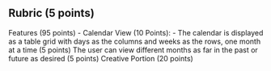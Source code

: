 ## Rubric (5 points) ##
Features (95 points)
	- Calendar View (10 Points):
	- The calendar is displayed as a table grid with days as the columns and weeks as the rows, one month at a time (5 points)
The user can view different months as far in the past or future as desired (5 points)
Creative Portion (20 points)